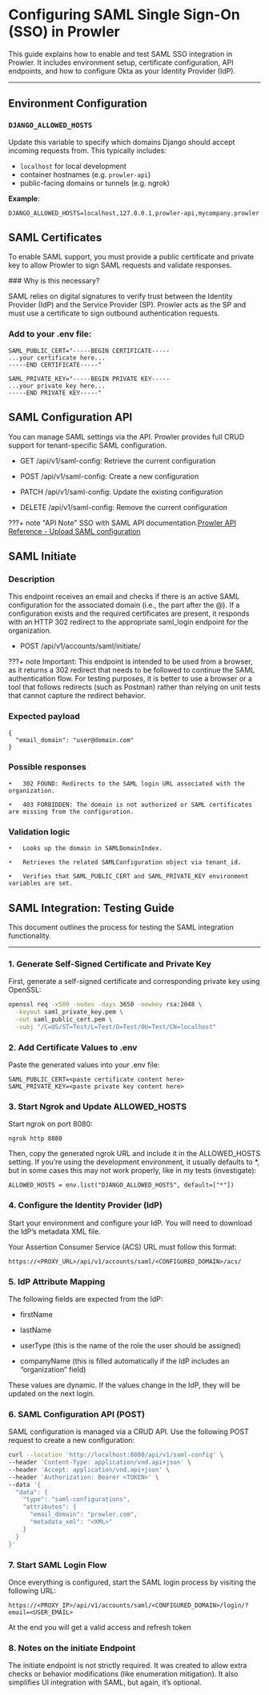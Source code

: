 # Configuring SAML Single Sign-On (SSO) in Prowler

This guide explains how to enable and test SAML SSO integration in Prowler. It includes environment setup, certificate configuration, API endpoints, and how to configure Okta as your Identity Provider (IdP).

---

## Environment Configuration

### `DJANGO_ALLOWED_HOSTS`

Update this variable to specify which domains Django should accept incoming requests from. This typically includes:

- `localhost` for local development
- container hostnames (e.g. `prowler-api`)
- public-facing domains or tunnels (e.g. ngrok)

**Example**:

```env
DJANGO_ALLOWED_HOSTS=localhost,127.0.0.1,prowler-api,mycompany.prowler
```

## SAML Certificates

To enable SAML support, you must provide a public certificate and private key to allow Prowler to sign SAML requests and validate responses.

### Why is this necessary?

SAML relies on digital signatures to verify trust between the Identity Provider (IdP) and the Service Provider (SP). Prowler acts as the SP and must use a certificate to sign outbound authentication requests.

### Add to your .env file:

```env
SAML_PUBLIC_CERT="-----BEGIN CERTIFICATE-----
...your certificate here...
-----END CERTIFICATE-----"

SAML_PRIVATE_KEY="-----BEGIN PRIVATE KEY-----
...your private key here...
-----END PRIVATE KEY-----"
```

## SAML Configuration API

You can manage SAML settings via the API. Prowler provides full CRUD support for tenant-specific SAML configuration.

- GET /api/v1/saml-config: Retrieve the current configuration

- POST /api/v1/saml-config: Create a new configuration

- PATCH /api/v1/saml-config: Update the existing configuration

- DELETE /api/v1/saml-config: Remove the current configuration


???+ note "API Note"
    SSO with SAML API documentation.[Prowler API Reference - Upload SAML configuration](https://api.prowler.com/api/v1/docs#tag/SAML/operation/saml_config_create)

## SAML Initiate

### Description

This endpoint receives an email and checks if there is an active SAML configuration for the associated domain (i.e., the part after the @). If a configuration exists and the required certificates are present, it responds with an HTTP 302 redirect to the appropriate saml_login endpoint for the organization.

- POST /api/v1/accounts/saml/initiate/

???+ note
    Important: This endpoint is intended to be used from a browser, as it returns a 302 redirect that needs to be followed to continue the SAML authentication flow. For testing purposes, it is better to use a browser or a tool that follows redirects (such as Postman) rather than relying on unit tests that cannot capture the redirect behavior.

### Expected payload
```
{
  "email_domain": "user@domain.com"
}
```

### Possible responses

	•	302 FOUND: Redirects to the SAML login URL associated with the organization.

	•	403 FORBIDDEN: The domain is not authorized or SAML certificates are missing from the configuration.

### Validation logic

    •	Looks up the domain in SAMLDomainIndex.

	•	Retrieves the related SAMLConfiguration object via tenant_id.

	•	Verifies that SAML_PUBLIC_CERT and SAML_PRIVATE_KEY environment variables are set.


## SAML Integration: Testing Guide

This document outlines the process for testing the SAML integration functionality.

---

### 1. Generate Self-Signed Certificate and Private Key

First, generate a self-signed certificate and corresponding private key using OpenSSL:

```bash
openssl req -x509 -nodes -days 3650 -newkey rsa:2048 \
  -keyout saml_private_key.pem \
  -out saml_public_cert.pem \
  -subj "/C=US/ST=Test/L=Test/O=Test/OU=Test/CN=localhost"
```

### 2. Add Certificate Values to .env

Paste the generated values into your .env file:
```
SAML_PUBLIC_CERT=<paste certificate content here>
SAML_PRIVATE_KEY=<paste private key content here>
```

### 3. Start Ngrok and Update ALLOWED_HOSTS

Start ngrok on port 8080:
```
ngrok http 8080
```

Then, copy the generated ngrok URL and include it in the ALLOWED_HOSTS setting. If you’re using the development environment, it usually defaults to *, but in some cases this may not work properly, like in my tests (investigate):

```
ALLOWED_HOSTS = env.list("DJANGO_ALLOWED_HOSTS", default=["*"])
```

### 4. Configure the Identity Provider (IdP)

Start your environment and configure your IdP. You will need to download the IdP’s metadata XML file.

Your Assertion Consumer Service (ACS) URL must follow this format:

```
https://<PROXY_URL>/api/v1/accounts/saml/<CONFIGURED_DOMAIN>/acs/
```

### 5. IdP Attribute Mapping

The following fields are expected from the IdP:

- firstName

- lastName

- userType (this is the name of the role the user should be assigned)

- companyName (this is filled automatically if the IdP includes an “organization” field)

These values are dynamic. If the values change in the IdP, they will be updated on the next login.

### 6. SAML Configuration API (POST)

SAML configuration is managed via a CRUD API. Use the following POST request to create a new configuration:

```bash
curl --location 'http://localhost:8080/api/v1/saml-config' \
--header 'Content-Type: application/vnd.api+json' \
--header 'Accept: application/vnd.api+json' \
--header 'Authorization: Bearer <TOKEN>' \
--data '{
  "data": {
    "type": "saml-configurations",
    "attributes": {
      "email_domain": "prowler.com",
      "metadata_xml": "<XML>"
    }
  }
}'
```

### 7. Start SAML Login Flow

Once everything is configured, start the SAML login process by visiting the following URL:

```
https://<PROXY_IP>/api/v1/accounts/saml/<CONFIGURED_DOMAIN>/login/?email=<USER_EMAIL>
```

At the end you will get a valid access and refresh token

### 8. Notes on the initiate Endpoint

The initiate endpoint is not strictly required. It was created to allow extra checks or behavior modifications (like enumeration mitigation). It also simplifies UI integration with SAML, but again, it’s optional.
